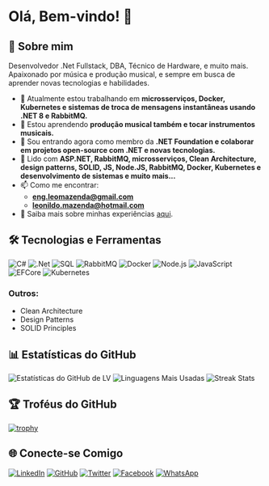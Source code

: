 # Olá, Bem-vindo! 👋

## 🚀 Sobre mim

Desenvolvedor .Net Fullstack, DBA, Técnico de Hardware, e muito mais. Apaixonado por música e produção musical, e sempre em busca de aprender novas tecnologias e habilidades.

- 🔭 Atualmente estou trabalhando em **microsserviços, Docker, Kubernetes e sistemas de troca de mensagens instantâneas usando .NET 8 e RabbitMQ.**
- 🌱 Estou aprendendo **produção musical também e tocar instrumentos musicais.**
- 👯 Sou entrando agora como membro da **.NET Foundation e colaborar em projetos open-source com .NET e novas tecnologias.**
- 💬 Lido com **ASP.NET, RabbitMQ, microsserviços, Clean Architecture, design patterns, SOLID, JS, Node.JS, RabbitMQ, Docker, Kubernetes e desenvolvimento de sistemas e muito mais...**
- 📫 Como me encontrar:
  - **[eng.leomazenda@gmail.com](mailto:eng.leomazenda@gmail.com)**
  - **[leonildo.mazenda@hotmail.com](mailto:leonildo.mazenda@hotmail.com)**
- 📄 Saiba mais sobre minhas experiências [aqui](https://github.com/LEOMAZENDA).

## 🛠️ Tecnologias e Ferramentas

![C#](https://img.shields.io/badge/-C%23-239120?style=flat&logo=c-sharp&logoColor=white)
![.Net](https://img.shields.io/badge/-.NET-512BD4?style=flat&logo=.net&logoColor=white)
![SQL](https://img.shields.io/badge/-SQL-4479A1?style=flat&logo=sql&logoColor=white)
![RabbitMQ](https://img.shields.io/badge/-RabbitMQ-FF6600?style=flat&logo=rabbitmq&logoColor=white)
![Docker](https://img.shields.io/badge/-Docker-2496ED?style=flat&logo=docker&logoColor=white)
![Node.js](https://img.shields.io/badge/-Node.js-339933?style=flat&logo=node.js&logoColor=white)
![JavaScript](https://img.shields.io/badge/-JavaScript-F7DF1E?style=flat&logo=javascript&logoColor=black)
![EFCore](https://img.shields.io/badge/-EF%20Core-512BD4?style=flat&logo=ef&logoColor=white)
![Kubernetes](https://img.shields.io/badge/-Kubernetes-326CE5?style=flat&logo=kubernetes&logoColor=white)

### Outros:
- Clean Architecture
- Design Patterns
- SOLID Principles

## 📊 Estatísticas do GitHub

![Estatísticas do GitHub de LV](https://github-readme-stats.vercel.app/api?username=LEOMAZENDA&show_icons=true&theme=radical)
![Linguagens Mais Usadas](https://github-readme-stats.vercel.app/api/top-langs/?username=LEOMAZENDA&layout=compact&theme=radical)
![Streak Stats](https://github-readme-streak-stats.herokuapp.com/?user=LEOMAZENDA&theme=radical)

## 🏆 Troféus do GitHub

[![trophy](https://github-profile-trophy.vercel.app/?username=LEOMAZENDA&theme=radical)](https://github.com/ryo-ma/github-profile-trophy)

## 🌐 Conecte-se Comigo

[![LinkedIn](https://img.shields.io/badge/-LinkedIn-0077B5?style=flat&logo=linkedin&logoColor=white)](https://www.linkedin.com/in/leonildo-vivaldo-mazenda-202121210/)
[![GitHub](https://img.shields.io/badge/-GitHub-181717?style=flat&logo=github&logoColor=white)](https://github.com/LEOMAZENDA)
[![Twitter](https://img.shields.io/badge/-Twitter-1DA1F2?style=flat&logo=twitter&logoColor=white)](https://twitter.com/seu-perfil)
[![Facebook](https://img.shields.io/badge/-Facebook-1877F2?style=flat&logo=facebook&logoColor=white)](https://facebook.com/seu-perfil)
[![WhatsApp](https://img.shields.io/badge/-WhatsApp-25D366?style=flat&logo=whatsapp&logoColor=white)](https://wa.me/244923684849)
